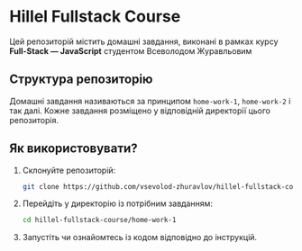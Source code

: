 # Hillel Fullstack Course

Цей репозиторій містить домашні завдання, виконані в рамках курсу **Full-Stack — JavaScript** студентом Всеволодом Журавльовим

## Структура репозиторію

Домашні завдання називаються за принципом `home-work-1`, `home-work-2` і так далі. Кожне завдання розміщено у відповідній директорії цього репозиторія.

## Як використовувати?

1. Склонуйте репозиторій:
   ```bash
   git clone https://github.com/vsevolod-zhuravlov/hillel-fullstack-course.git
   ```
2. Перейдіть у директорію із потрібним завданням:
   ```bash
   cd hillel-fullstack-course/home-work-1
   ```
3. Запустіть чи ознайомтесь із кодом відповідно до інструкцій.